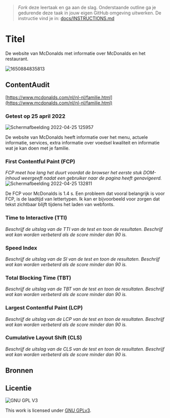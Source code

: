 > _Fork_ deze leertaak en ga aan de slag. Onderstaande outline ga je gedurende deze taak in jouw eigen GitHub omgeving uitwerken. De instructie vind je in: [docs/INSTRUCTIONS.md](docs/INSTRUCTIONS.md)

# Titel
De website van McDonalds met informatie over McDonalds en het restaurant.

![1650884835813](https://user-images.githubusercontent.com/69635977/165077450-969547ec-0e65-45b6-8f6a-c456d1ae8b0a.png)

## ContentAudit
[https://www.mcdonalds.com/nl/nl-nl/familie.html](https://www.mcdonalds.com/nl/nl-nl/familie.html)

### Getest op 25 april 2022
![Schermafbeelding 2022-04-25 125957](https://user-images.githubusercontent.com/69635977/165076452-4df619ec-0815-4641-8ec3-51ba1d10bce2.png)

De website van McDonalds heeft informatie over het menu, actuele informatie, services, extra informatie over voedsel kwaliteit en informatie wat je kan doen met je familie.

### First Contentful Paint (FCP)
*FCP meet hoe lang het duurt voordat de browser het eerste stuk DOM-inhoud weergeeft nadat een gebruiker naar de pagina heeft genavigeerd.*
![Schermafbeelding 2022-04-25 132811](https://user-images.githubusercontent.com/69635977/165080361-31bd1162-9f29-4f2f-b844-5f6c16571eea.png)

De FCP voor McDonalds is 1.4 s. Een probleem dat vooral belangrijk is voor FCP, is de laadtijd van lettertypen. Ik kan er bijvoorbeeld voor zorgen dat tekst zichtbaar blijft tijdens het laden van webfonts.

### Time to Interactive (TTI)
_Beschrijf de uitslag van de TTI van de test en toon de resultaten. Beschrijf wat kan worden verbeterd als de score minder dan 90 is._

### Speed Index
_Beschrijf de uitslag van de SI van de test en toon de resultaten. Beschrijf wat kan worden verbeterd als de score minder dan 90 is._

### Total Blocking Time (TBT)
_Beschrijf de uitslag van de TBT van de test en toon de resultaten. Beschrijf wat kan worden verbeterd als de score minder dan 90 is._

### Largest Contentful Paint (LCP)
_Beschrijf de uitslag van de LCP van de test en toon de resultaten. Beschrijf wat kan worden verbeterd als de score minder dan 90 is._

### Cumulative Layout Shift (CLS)
_Beschrijf de uitslag van de CLS van de test en toon de resultaten. Beschrijf wat kan worden verbeterd als de score minder dan 90 is._

## Bronnen

## Licentie

![GNU GPL V3](https://www.gnu.org/graphics/gplv3-127x51.png)

This work is licensed under [GNU GPLv3](./LICENSE).
